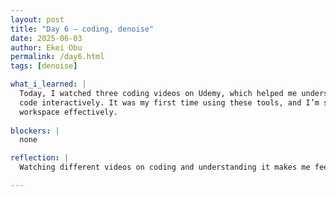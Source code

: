 ```yaml
---
layout: post
title: "Day 6 – coding, denoise"
date: 2025-06-03
author: Ekei Obu 
permalink: /day6.html
tags: [denoise]

what_i_learned: |
  Today, I watched three coding videos on Udemy, which helped me understand the basics more clearly. I also started working with Anaconda to manage my Python environments and began using Jupyter Notebook to write and test my 
  code interactively. It was my first time using these tools, and I’m starting to feel more confident navigating them. The videos made it easier to understand how to run code cells, write in Markdown, and organize my 
  workspace effectively.
  
blockers: |
  none  

reflection: |
  Watching different videos on coding and understanding it makes me feel like anyone can learn anything 

---
```

